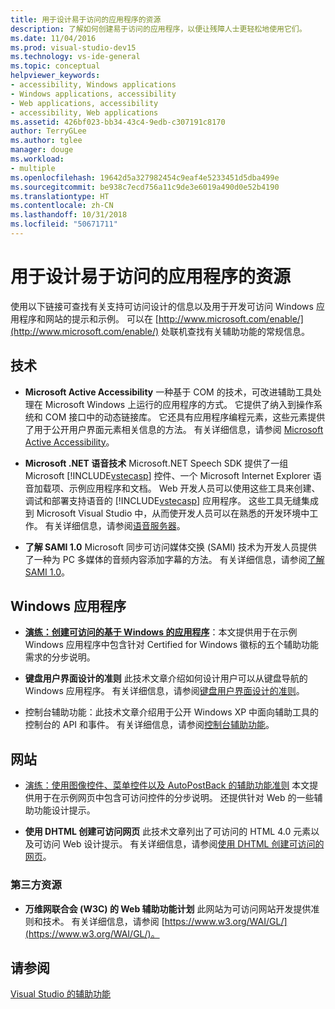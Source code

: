 ```yaml
---
title: 用于设计易于访问的应用程序的资源
description: 了解如何创建易于访问的应用程序，以便让残障人士更轻松地使用它们。
ms.date: 11/04/2016
ms.prod: visual-studio-dev15
ms.technology: vs-ide-general
ms.topic: conceptual
helpviewer_keywords:
- accessibility, Windows applications
- Windows applications, accessibility
- Web applications, accessibility
- accessibility, Web applications
ms.assetid: 426bf023-bb34-43c4-9edb-c307191c8170
author: TerryGLee
ms.author: tglee
manager: douge
ms.workload:
- multiple
ms.openlocfilehash: 19642d5a327982454c9eaf4e5233451d5dba499e
ms.sourcegitcommit: be938c7ecd756a11c9de3e6019a490d0e52b4190
ms.translationtype: HT
ms.contentlocale: zh-CN
ms.lasthandoff: 10/31/2018
ms.locfileid: "50671711"
---
```

# <a name="resources-for-designing-accessible-applications"></a>用于设计易于访问的应用程序的资源

使用以下链接可查找有关支持可访问设计的信息以及用于开发可访问 Windows 应用程序和网站的提示和示例。 可以在 [http://www.microsoft.com/enable/](http://www.microsoft.com/enable/) 处联机查找有关辅助功能的常规信息。

## <a name="technologies"></a>技术

* **Microsoft Active Accessibility** 一种基于 COM 的技术，可改进辅助工具处理在 Microsoft Windows 上运行的应用程序的方式。 它提供了纳入到操作系统和 COM 接口中的动态链接库。 它还具有应用程序编程元素，这些元素提供了用于公开用户界面元素相关信息的方法。 有关详细信息，请参阅 [Microsoft Active Accessibility](/windows/desktop/WinAuto/microsoft-active-accessibility)。

* **Microsoft .NET 语音技术** Microsoft.NET Speech SDK 提供了一组 Microsoft [!INCLUDE[vstecasp](../../code-quality/includes/vstecasp_md.md)] 控件、一个 Microsoft Internet Explorer 语音加载项、示例应用程序和文档。 Web 开发人员可以使用这些工具来创建、调试和部署支持语音的 [!INCLUDE[vstecasp](../../code-quality/includes/vstecasp_md.md)] 应用程序。 这些工具无缝集成到 Microsoft Visual Studio 中，从而使开发人员可以在熟悉的开发环境中工作。 有关详细信息，请参阅[语音服务器](/previous-versions/office/developer/speech-technologies/ms950383\(v\=msdn.10\))。

* **了解 SAMI 1.0** Microsoft 同步可访问媒体交换 (SAMI) 技术为开发人员提供了一种为 PC 多媒体的音频内容添加字幕的方法。 有关详细信息，请参阅[了解 SAMI 1.0](/previous-versions/windows/desktop/dnacc/understanding-sami-1.0)。

## <a name="windows-applications"></a>Windows 应用程序

* **[演练：创建可访问的基于 Windows 的应用程序](/dotnet/framework/winforms/advanced/walkthrough-creating-an-accessible-windows-based-application)**：本文提供用于在示例 Windows 应用程序中包含针对 Certified for Windows 徽标的五个辅助功能需求的分步说明。

* **键盘用户界面设计的准则** 此技术文章介绍如何设计用户可以从键盘导航的 Windows 应用程序。 有关详细信息，请参阅[键盘用户界面设计的准则](/previous-versions/windows/desktop/dnacc/guidelines-for-keyboard-user-interface-design)。

* 控制台辅助功能：此技术文章介绍用于公开 Windows XP 中面向辅助工具的控制台的 API 和事件。 有关详细信息，请参阅[控制台辅助功能](/previous-versions/windows/desktop/dnacc/console-accessibility)。

## <a name="websites"></a>网站

-   [演练：使用图像控件、菜单控件以及 AutoPostBack 的辅助功能准则](https://msdn.microsoft.com/Library/ff7b5021-48b3-46bf-921f-9fe1e0e32202) 本文提供用于在示例网页中包含可访问控件的分步说明。 还提供针对 Web 的一些辅助功能设计提示。

-   **使用 DHTML 创建可访问网页** 此技术文章列出了可访问的 HTML 4.0 元素以及可访问 Web 设计提示。 有关详细信息，请参阅[使用 DHTML 创建可访问的网页](https://msdn.microsoft.com/library/ms528445.aspx)。

### <a name="third-party-resources"></a>第三方资源

-   **万维网联合会 (W3C) 的 Web 辅助功能计划** 此网站为可访问网站开发提供准则和技术。 有关详细信息，请参阅 [https://www.w3.org/WAI/GL/](https://www.w3.org/WAI/GL/)。

## <a name="see-also"></a>请参阅

[Visual Studio 的辅助功能](../../ide/reference/accessibility-features-of-visual-studio.md)
